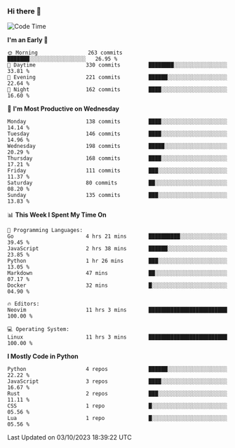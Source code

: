 ### Hi there 👋
<!--START_SECTION:waka-->
![Code Time](http://img.shields.io/badge/Code%20Time-167%20hrs%2013%20mins-blue)

**I'm an Early 🐤** 

```text
🌞 Morning                263 commits         ███████░░░░░░░░░░░░░░░░░░   26.95 % 
🌆 Daytime                330 commits         ████████░░░░░░░░░░░░░░░░░   33.81 % 
🌃 Evening                221 commits         ██████░░░░░░░░░░░░░░░░░░░   22.64 % 
🌙 Night                  162 commits         ████░░░░░░░░░░░░░░░░░░░░░   16.60 % 
```
📅 **I'm Most Productive on Wednesday** 

```text
Monday                   138 commits         ████░░░░░░░░░░░░░░░░░░░░░   14.14 % 
Tuesday                  146 commits         ████░░░░░░░░░░░░░░░░░░░░░   14.96 % 
Wednesday                198 commits         █████░░░░░░░░░░░░░░░░░░░░   20.29 % 
Thursday                 168 commits         ████░░░░░░░░░░░░░░░░░░░░░   17.21 % 
Friday                   111 commits         ███░░░░░░░░░░░░░░░░░░░░░░   11.37 % 
Saturday                 80 commits          ██░░░░░░░░░░░░░░░░░░░░░░░   08.20 % 
Sunday                   135 commits         ███░░░░░░░░░░░░░░░░░░░░░░   13.83 % 
```


📊 **This Week I Spent My Time On** 

```text
💬 Programming Languages: 
Go                       4 hrs 21 mins       ██████████░░░░░░░░░░░░░░░   39.45 % 
JavaScript               2 hrs 38 mins       ██████░░░░░░░░░░░░░░░░░░░   23.85 % 
Python                   1 hr 26 mins        ███░░░░░░░░░░░░░░░░░░░░░░   13.05 % 
Markdown                 47 mins             ██░░░░░░░░░░░░░░░░░░░░░░░   07.17 % 
Docker                   32 mins             █░░░░░░░░░░░░░░░░░░░░░░░░   04.90 % 

🔥 Editors: 
Neovim                   11 hrs 3 mins       █████████████████████████   100.00 % 

💻 Operating System: 
Linux                    11 hrs 3 mins       █████████████████████████   100.00 % 
```

**I Mostly Code in Python** 

```text
Python                   4 repos             ██████░░░░░░░░░░░░░░░░░░░   22.22 % 
JavaScript               3 repos             ████░░░░░░░░░░░░░░░░░░░░░   16.67 % 
Rust                     2 repos             ███░░░░░░░░░░░░░░░░░░░░░░   11.11 % 
CSS                      1 repo              █░░░░░░░░░░░░░░░░░░░░░░░░   05.56 % 
Lua                      1 repo              █░░░░░░░░░░░░░░░░░░░░░░░░   05.56 % 
```




 Last Updated on 03/10/2023 18:39:22 UTC
<!--END_SECTION:waka-->

<!--
**YoganshSharma/YoganshSharma** is a ✨ _special_ ✨ repository because its `README.md` (this file) appears on your GitHub profile.

Here are some ideas to get you started:

- 🔭 I’m currently working on ...
- 🌱 I’m currently learning ...
- 👯 I’m looking to collaborate on ...
- 🤔 I’m looking for help with ...
- 💬 Ask me about ...
- 📫 How to reach me: ...
- 😄 Pronouns: ...
- ⚡ Fun fact: ...
-->
